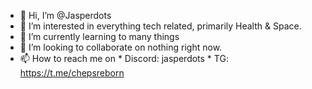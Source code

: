 - 👋 Hi, I’m @Jasperdots
- 👀 I’m interested in everything tech related, primarily Health & Space.
- 🌱 I’m currently learning to many things
- 💞️ I’m looking to collaborate on nothing right now.
- 📫 How to reach me on
       * Discord: jasperdots
       * TG: https://t.me/chepsreborn

<!---
Let's make our world astonishing excellent!
--->
